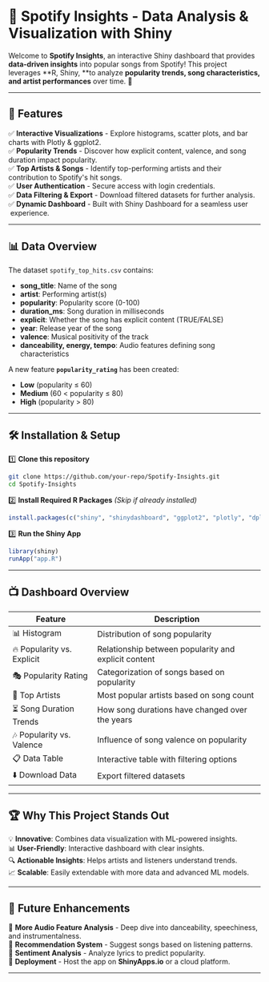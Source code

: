# 🎵 Spotify Insights - Data Analysis & Visualization with Shiny

Welcome to **Spotify Insights**, an interactive Shiny dashboard that provides **data-driven insights** into popular songs from Spotify! This project leverages \*\*R, Shiny, \*\*to analyze **popularity trends, song characteristics, and artist performances** over time. 🚀

---

## 📌 Features

✅ **Interactive Visualizations** - Explore histograms, scatter plots, and bar charts with Plotly & ggplot2.\
✅ **Popularity Trends** - Discover how explicit content, valence, and song duration impact popularity.\
✅ **Top Artists & Songs** - Identify top-performing artists and their contribution to Spotify's hit songs.\
✅ **User Authentication** - Secure access with login credentials.\
✅ **Data Filtering & Export** - Download filtered datasets for further analysis.\
✅ **Dynamic Dashboard** - Built with Shiny Dashboard for a seamless user   experience.

---

## 📊 Data Overview

The dataset `spotify_top_hits.csv` contains:

- **song\_title**: Name of the song
- **artist**: Performing artist(s)
- **popularity**: Popularity score (0-100)
- **duration\_ms**: Song duration in milliseconds
- **explicit**: Whether the song has explicit content (TRUE/FALSE)
- **year**: Release year of the song
- **valence**: Musical positivity of the track
- **danceability, energy, tempo**: Audio features defining song characteristics

A new feature **`popularity_rating`** has been created:

- **Low** (popularity ≤ 60)
- **Medium** (60 < popularity ≤ 80)
- **High** (popularity > 80)

---

## 🛠️ Installation & Setup

1️⃣ **Clone this repository**

```bash
git clone https://github.com/your-repo/Spotify-Insights.git
cd Spotify-Insights
```

2️⃣ **Install Required R Packages** *(Skip if already installed)*

```r
install.packages(c("shiny", "shinydashboard", "ggplot2", "plotly", "dplyr", "DT", "shinythemes", "shinyjs", "shinyalert", "factoextra"))
```

3️⃣ **Run the Shiny App**

```r
library(shiny)
runApp("app.R")
```

---

## 📺 Dashboard Overview

| Feature                    | Description                                          |
| -------------------------- | ---------------------------------------------------- |
| 📊 Histogram               | Distribution of song popularity                      |
| 🔥 Popularity vs. Explicit | Relationship between popularity and explicit content |
| 🎭 Popularity Rating       | Categorization of songs based on popularity          |
| 🎤 Top Artists             | Most popular artists based on song count             |
| ⏳ Song Duration Trends     | How song durations have changed over the years       |
| 🎶 Popularity vs. Valence  | Influence of song valence on popularity              |
| 📋 Data Table              | Interactive table with filtering options             |
| ⬇️ Download Data           | Export filtered datasets                             |

---

## 🏆 Why This Project Stands Out

💡 **Innovative**: Combines data visualization with ML-powered insights.\
📊 **User-Friendly**: Interactive dashboard with clear insights.\
🔍 **Actionable Insights**: Helps artists and listeners understand trends.\
📈 **Scalable**: Easily extendable with more data and advanced ML models.

---

## 🚀 Future Enhancements

🔹 **More Audio Feature Analysis** - Deep dive into danceability, speechiness, and instrumentalness.\
🔹 **Recommendation System** - Suggest songs based on listening patterns.\
🔹 **Sentiment Analysis** - Analyze lyrics to predict popularity.\
🔹 **Deployment** - Host the app on **ShinyApps.io** or a cloud platform.

---

##

